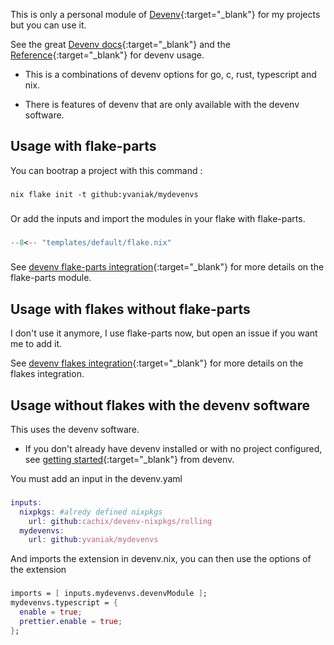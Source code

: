 This is only a personal module of [Devenv](https://devenv.sh){:target="\_blank"} for my projects but you can use it.

See the great [Devenv docs](https://devenv.sh/getting-started/){:target="\_blank"} and the [Reference](https://devenv.sh/reference/options/){:target="\_blank"} for devenv usage.

- This is a combinations of devenv options for go, c, rust, typescript and nix.

- There is features of devenv that are only available with the devenv software.

## Usage with flake-parts

You can bootrap a project with this command :

###

    nix flake init -t github:yvaniak/mydevenvs

###

Or add the inputs and import the modules in your flake with flake-parts.

###

```nix title="templates/flake.nix"
--8<-- "templates/default/flake.nix"
```

###

See [devenv flake-parts integration](https://devenv.sh/guides/using-with-flake-parts/){:target="\_blank"} for more details on the flake-parts module.

## Usage with flakes without flake-parts

I don't use it anymore, I use flake-parts now, but open an issue if you want me to add it.

See [devenv flakes integration](https://devenv.sh/guides/using-with-flakes/){:target="\_blank"} for more details on the flakes integration.

## Usage without flakes with the devenv software

This uses the devenv software.

- If you don't already have devenv installed or with no project configured, see [getting started](https://devenv.sh/getting-started/#installation){:target="\_blank"} from devenv.

You must add an input in the devenv.yaml

###

```nix title="devenv.yaml"
inputs:
  nixpkgs: #alredy defined nixpkgs
    url: github:cachix/devenv-nixpkgs/rolling
  mydevenvs:
    url: github:yvaniak/mydevenvs
```

And imports the extension in devenv.nix, you can then use the options of the extension

###

```nix title="devenv.nix"
imports = [ inputs.mydevenvs.devenvModule ];
mydevenvs.typescript = {
  enable = true;
  prettier.enable = true;
};
```
